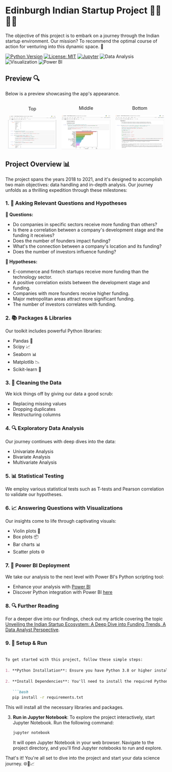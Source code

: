 # Edinburgh Indian Startup Project 👨‍💼💼🚀

The objective of this project is to embark on a journey through the Indian startup environment. Our mission? To recommend the optimal course of action for venturing into this dynamic space. 🌟

[![Python Version](https://img.shields.io/badge/python-3.11-blue.svg)](https://www.python.org/downloads/release/python-311/)
[![License: MIT](https://img.shields.io/badge/License-MIT-yellow.svg)](https://opensource.org/licenses/MIT)
[![Jupyter](https://img.shields.io/badge/Jupyter-Notebooks-orange.svg)](https://jupyter.org/)
![Data Analysis](https://img.shields.io/badge/Data-Analysis-yellow)
![Visualization](https://img.shields.io/badge/Visualization-orange)
![Power BI](https://img.shields.io/badge/Power%20BI-red)

## Preview 🔍

Below is a preview showcasing the app's appearance.

<div style="display: flex; align-items: center;">
    <div style="flex: 33.33%; text-align: center;">
        <p>Top</p>
        <img src="Screenshots/Anlys1.png" alt="Top" width="90%"/>
    </div>
    <div style="flex: 33.33%; text-align: center;">
        <p>Middle</p>
        <img src="Screenshots/Anlys2.png" alt="Middle" width="90%"/>
    </div>
    <div style="flex: 33.33%; text-align: center;">
        <p>Bottom</p>
        <img src="Screenshots/Anlys3.png" alt="Bottom" width="90%"/>
    </div>
</div>

## Project Overview 📊

The project spans the years 2018 to 2021, and it's designed to accomplish two main objectives: data handling and in-depth analysis. Our journey unfolds as a thrilling expedition through these milestones:

### 1. 🤔 Asking Relevant Questions and Hypotheses

**🧐 Questions:**

- Do companies in specific sectors receive more funding than others?
- Is there a correlation between a company's development stage and the funding it receives?
- Does the number of founders impact funding?
- What's the connection between a company's location and its funding?
- Does the number of investors influence funding?

**🧪 Hypotheses:**

- E-commerce and fintech startups receive more funding than the technology sector.
- A positive correlation exists between the development stage and funding.
- Companies with more founders receive higher funding.
- Major metropolitan areas attract more significant funding.
- The number of investors correlates with funding.

### 2. 📚 Packages & Libraries

Our toolkit includes powerful Python libraries:

- Pandas 🐼
- Scipy 📈
- Seaborn 📊
- Matplotlib 📉
- Scikit-learn 🧠

### 3. 🧹 Cleaning the Data

We kick things off by giving our data a good scrub:

- Replacing missing values
- Dropping duplicates
- Restructuring columns

### 4. 🔍 Exploratory Data Analysis

Our journey continues with deep dives into the data:

- Univariate Analysis
- Bivariate Analysis
- Multivariate Analysis

### 5. 📊 Statistical Testing

We employ various statistical tests such as T-tests and Pearson correlation to validate our hypotheses.

### 6. 📈 Answering Questions with Visualizations

Our insights come to life through captivating visuals:

- Violin plots 🎻
- Box plots 📦
- Bar charts 📊
- Scatter plots 🌐

### 7. 🌟 Power BI Deployment

We take our analysis to the next level with Power BI's Python scripting tool:

- Enhance your analysis with [Power BI](https://www.youtube.com/watch?v=3_DOF_qjguA)
- Discover Python integration with Power BI [here](https://learn.microsoft.com/en-us/power-bi/connect-data/desktop-python-visuals)

### 8. 🔍 Further Reading

For a deeper dive into our findings, check out my article covering the topic [Unveiling the Indian Startup Ecosystem: A Deep Dive into Funding Trends, A Data Analyst Perspective](https://israelanaba.medium.com/credit-microsoft-teams-image-getty-image-98fb01e63875).

### 9. 🚀 Setup & Run

```markdown

To get started with this project, follow these simple steps:

1. **Python Installation**: Ensure you have Python 3.8 or higher installed on your system. You can download Python from the official website [here](https://www.python.org/downloads/).

2. **Install Dependencies**: You'll need to install the required Python libraries for this project. Open your command line or terminal and run the following command within the project directory:

   ```bash
   pip install -r requirements.txt
```

   This will install all the necessary libraries and packages.

3. **Run in Jupyter Notebook**: To explore the project interactively, start Jupyter Notebook. Run the following command:

   ```bash
   jupyter notebook
   ```

   It will open Jupyter Notebook in your web browser. Navigate to the project directory, and you'll find Jupyter notebooks to run and explore.

That's it! You're all set to dive into the project and start your data science journey. 🌐💼📈
